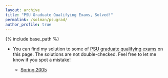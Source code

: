 ```yaml
---
layout: archive
title: "PSU Graduate Qualifying Exams, Solved!"
permalink: /solman/psugrad/
author_profile: true
---
```


{% include base_path %}

* You can find my solution to some of [PSU graduate qualifying exams](https://science.psu.edu/physics/graduate/qualifying-exams) on this page. The solutions are not double-checked. Feel free to let me know if you spot a mistake!

    * [Spring 2005](https://kooroshsadri.github.io/files/solman/psugrad/05S.pdf)
